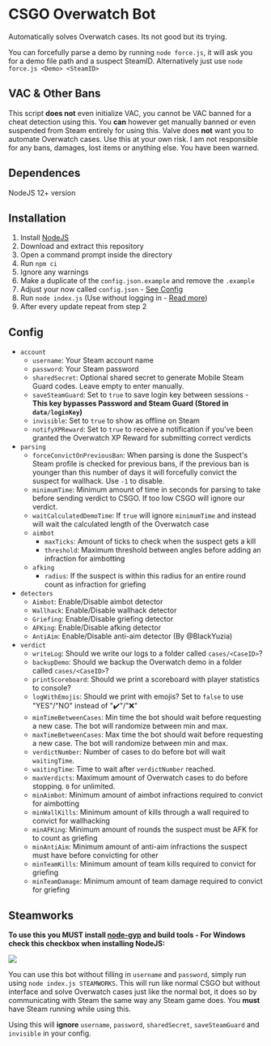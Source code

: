 # CSGO Overwatch Bot

Automatically solves Overwatch cases. Its not good but its trying.

You can forcefully parse a demo by running `node force.js`, it will ask you for a demo file path and a suspect SteamID. Alternatively just use `node force.js <Demo> <SteamID>`

## VAC & Other Bans

This script **does not** even initialize VAC, you cannot be VAC banned for a cheat detection using this. You **can** however get manually banned or even suspended from Steam entirely for using this. Valve does **not** want you to automate Overwatch cases. Use this at your own risk. I am not responsible for any bans, damages, lost items or anything else. You have been warned.

## Dependences

NodeJS 12+ version

## Installation

1. Install [NodeJS](https://nodejs.org/)
2. Download and extract this repository
3. Open a command prompt inside the directory
4. Run `npm ci`
5. Ignore any warnings
6. Make a duplicate of the `config.json.example` and remove the `.example`
7. Adjust your now called `config.json` - [See Config](#config)
8. Run `node index.js` (Use without logging in - [Read more](#steamworks))
9. After every update repeat from step 2

## Config

- `account`
  - `username`: Your Steam account name
  - `password`: Your Steam password
  - `sharedSecret`: Optional shared secret to generate Mobile Steam Guard codes. Leave empty to enter manually.
  - `saveSteamGuard`: Set to `true` to save login key between sessions - **This key bypasses Password and Steam Guard (Stored in `data/loginKey`)**
  - `invisible`: Set to `true` to show as offline on Steam
  - `notifyXPReward`: Set to `true` to receive a notification if you've been granted the Overwatch XP Reward for submitting correct verdicts
- `parsing`
  - `forceConvictOnPreviousBan`: When parsing is done the Suspect's Steam profile is checked for previous bans, if the previous ban is younger than this number of days it will forcefully convict the suspect for wallhack. Use `-1` to disable.
  - `minimumTime`: Minimum amount of time in seconds for parsing to take before sending verdict to CSGO. If too low CSGO will ignore our verdict.
  - `waitCalculatedDemoTime`: If `true` will ignore `minimumTime` and instead will wait the calculated length of the Overwatch case
  - `aimbot`
    - `maxTicks`: Amount of ticks to check when the suspect gets a kill
    - `threshold`: Maximum threshold between angles before adding an infraction for aimbotting
  - `afking`
    - `radius`: If the suspect is within this radius for an entire round count as infraction for griefing
- `detectors`
  - `Aimbot`: Enable/Disable aimbot detector
  - `Wallhack`: Enable/Disable wallhack detector
  - `Griefing`: Enable/Disable griefing detector
  - `AFKing`: Enable/Disable afking detector
  - `AntiAim`: Enable/Disable anti-aim detector (By @BlackYuzia)
- `verdict`
  - `writeLog`: Should we write our logs to a folder called `cases/<CaseID>`?
  - `backupDemo`: Should we backup the Overwatch demo in a folder called `cases/<CaseID>`?
  - `printScoreboard`: Should we print a scoreboard with player statistics to console?
  - `logWithEmojis`: Should we print with emojis? Set to `false` to use "YES"/"NO" instead of "✔️"/"❌"
  - `minTimeBetweenCases`: Min time the bot should wait before requesting a new case. The bot will randomize between min and max.
  - `maxTimeBetweenCases`: Max time the bot should wait before requesting a new case. The bot will randomize between min and max.
  - `verdictNumber`: Number of cases to do before bot will wait `waitingTime`.
  - `waitingTime`: Time to wait after `verdictNumber` reached.
  - `maxVerdicts`: Maximum amount of Overwatch cases to do before stopping. `0` for unlimited.
  - `minAimbot`: Minimum amount of aimbot infractions required to convict for aimbotting
  - `minWallKills`: Minimum amount of kills through a wall required to convict for wallhacking
  - `minAFKing`: Minimum amount of rounds the suspect must be AFK for to count as griefing
  - `minAntiAim`: Minimum amount of anti-aim infractions the suspect must have before convicting for other
  - `minTeamKills`: Minimum amount of team kills required to convict for griefing
  - `minTeamDamage`: Minimum amount of team damage required to convict for griefing

## Steamworks

**To use this you MUST install [node-gyp](https://github.com/nodejs/node-gyp#installation) and build tools - For Windows check this checkbox when installing NodeJS:**

<img src="https://i.imgur.com/VwqLGT4.png">

You can use this bot without filling in `username` and `password`, simply run using `node index.js STEAMWORKS`. This will run like normal CSGO but without interface and solve Overwatch cases just like the normal bot, it does so by communicating with Steam the same way any Steam game does. You **must** have Steam running while using this.

Using this will **ignore** `username`, `password`, `sharedSecret`, `saveSteamGuard` and `invisible` in your config.
